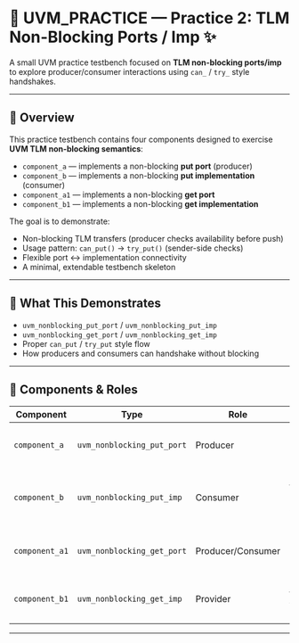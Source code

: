 # 🧪 UVM_PRACTICE — Practice 2: TLM Non-Blocking Ports / Imp ✨

A small UVM practice testbench focused on **TLM non-blocking ports/imp** to explore producer/consumer interactions using `can_` / `try_` style handshakes.

---

## 🚀 Overview

This practice testbench contains four components designed to exercise **UVM TLM non-blocking semantics**:

- `component_a` — implements a non-blocking **put port** (producer)
- `component_b` — implements a non-blocking **put implementation** (consumer)
- `component_a1` — implements a non-blocking **get port**
- `component_b1` — implements a non-blocking **get implementation**

The goal is to demonstrate:
- Non-blocking TLM transfers (producer checks availability before push)
- Usage pattern: `can_put()` → `try_put()` (sender-side checks)
- Flexible port ↔ implementation connectivity
- A minimal, extendable testbench skeleton

---

## 🧩 What This Demonstrates

- `uvm_nonblocking_put_port` / `uvm_nonblocking_put_imp`
- `uvm_nonblocking_get_port` / `uvm_nonblocking_get_imp`
- Proper `can_put` / `try_put` style flow
- How producers and consumers can handshake without blocking

---

## 🔧 Components & Roles

| Component         | Type                          | Role        | Description                                                 |
|--------------------|-------------------------------|-------------|-------------------------------------------------------------|
| `component_a`      | `uvm_nonblocking_put_port`    | Producer    | Checks `can_put` and sends via `try_put`                     |
| `component_b`      | `uvm_nonblocking_put_imp`     | Consumer    | Receives transactions and accepts/rejects based on state    |
| `component_a1`     | `uvm_nonblocking_get_port`    | Producer/Consumer | Uses `can_get` / `try_get` for non-blocking pulls       |
| `component_b1`     | `uvm_nonblocking_get_imp`     | Provider    | Supplies transactions via non-blocking get                  |

---


